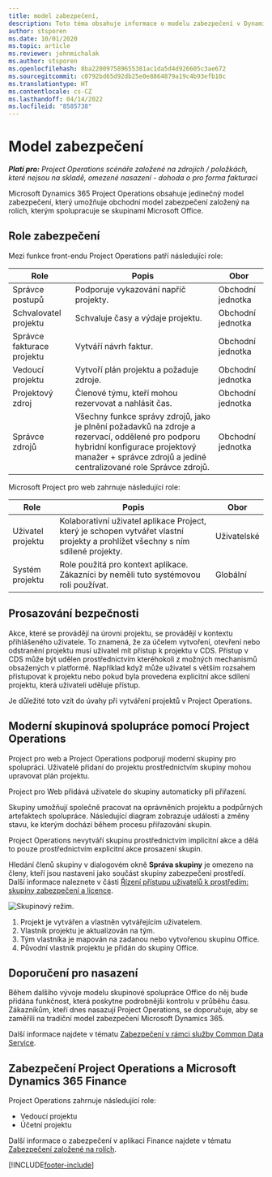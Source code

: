 ```yaml
---
title: model zabezpečení,
description: Toto téma obsahuje informace o modelu zabezpečení v Dynamics 365 Project Operations.
author: stsporen
ms.date: 10/01/2020
ms.topic: article
ms.reviewer: johnmichalak
ms.author: stsporen
ms.openlocfilehash: 8ba220097589655381ac1da5d4d926605c3ae672
ms.sourcegitcommit: c0792bd65d92db25e0e8864879a19c4b93efb10c
ms.translationtype: HT
ms.contentlocale: cs-CZ
ms.lasthandoff: 04/14/2022
ms.locfileid: "8585738"
---
```

# <a name="security-model"></a>Model zabezpečení

_**Platí pro:** Project Operations scénáře založené na zdrojích / položkách, které nejsou na skladě, omezené nasazení - dohoda o pro forma fakturaci_



Microsoft Dynamics 365 Project Operations obsahuje jedinečný model zabezpečení, který umožňuje obchodní model zabezpečení založený na rolích, kterým spolupracuje se skupinami Microsoft Office. 


## <a name="security-roles"></a>Role zabezpečení
Mezi funkce front-endu Project Operations patří následující role:

| Role                          | Popis                                                                                                                                                                 | Obor |
|-------------------------------|-----------------------------------------------------------------------------------------------------------------------------------------------------------------------------|------|
| Správce postupů              | Podporuje vykazování napříč projekty.                                                                                                            | Obchodní jednotka              |
| Schvalovatel projektu              | Schvaluje časy a výdaje projektu.                                                                                                                              | Obchodní jednotka |
| Správce fakturace projektu | Vytváří návrh faktur.                                                                                                                                                 | Obchodní jednotka |
| Vedoucí projektu               | Vytvoří plán projektu a požaduje zdroje.                                                                                                                              | Obchodní jednotka |
| Projektový zdroj              | Členové týmu, kteří mohou rezervovat a nahlásit čas.                                                                                                          | Obchodní jednotka|
| Správce zdrojů              | Všechny funkce správy zdrojů, jako je plnění požadavků na zdroje a rezervací, oddělené pro podporu hybridní konfigurace projektový manažer + správce zdrojů a jediné centralizované role Správce zdrojů. | Obchodní jednotka |


Microsoft Project pro web zahrnuje následující role:

| Role           | Popis                                                                                                        | Obor  |
|----------------|--------------------------------------------------------------------------------------------------------------------|--------|
| Uživatel projektu   | Kolaborativní uživatel aplikace Project, který je schopen vytvářet vlastní projekty a prohlížet všechny s ním sdílené projekty. | Uživatelské   |
| Systém projektu | Role použitá pro kontext aplikace. Zákazníci by neměli tuto systémovou roli používat.                                    | Globální |

## <a name="security-enforcement"></a>Prosazování bezpečnosti
Akce, které se provádějí na úrovni projektu, se provádějí v kontextu přihlášeného uživatele. To znamená, že za účelem vytvoření, otevření nebo odstranění projektu musí uživatel mít přístup k projektu v CDS. Přístup v CDS může být udělen prostřednictvím kteréhokoli z možných mechanismů obsažených v platformě. Například když může uživatel s větším rozsahem přistupovat k projektu nebo pokud byla provedena explicitní akce sdílení projektu, která uživateli uděluje přístup.

Je důležité toto vzít do úvahy při vytváření projektů v Project Operations.

## <a name="modern-group-collaboration-with-project-operations"></a>Moderní skupinová spolupráce pomocí Project Operations
Project pro web a Project Operations podporují moderní skupiny pro spolupráci. Uživatelé přidaní do projektu prostřednictvím skupiny mohou upravovat plán projektu.

Project pro Web přidává uživatele do skupiny automaticky při přiřazení.

Skupiny umožňují společně pracovat na oprávněních projektu a podpůrných artefaktech spolupráce. Následující diagram zobrazuje události a změny stavu, ke kterým dochází během procesu přiřazování skupin.

Project Operations nevytváří skupinu prostřednictvím implicitní akce a dělá to pouze prostřednictvím explicitní akce prosazení skupin.

Hledání členů skupiny v dialogovém okně **Správa skupiny** je omezeno na členy, kteří jsou nastaveni jako součást skupiny zabezpečení prostředí. Další informace naleznete v části [Řízení přístupu uživatelů k prostředím: skupiny zabezpečení a licence](/power-platform/admin/control-user-access).

![Skupinový režim.](./media/groupsmode.png)

1. Projekt je vytvářen a vlastněn vytvářejícím uživatelem.
2. Vlastník projektu je aktualizován na tým.
3. Tým vlastníka je mapován na zadanou nebo vytvořenou skupinu Office.
4. Původní vlastník projektu je přidán do skupiny Office.

## <a name="deployment-recommendation"></a>Doporučení pro nasazení
Během dalšího vývoje modelu skupinové spolupráce Office do něj bude přidána funkčnost, která poskytne podrobnější kontrolu v průběhu času. Zákazníkům, kteří dnes nasazují Project Operations, se doporučuje, aby se zaměřili na tradiční model zabezpečení Microsoft Dynamics 365.

Další informace najdete v tématu [Zabezpečení v rámci služby Common Data Service](/power-platform/admin/wp-security).

## <a name="project-operations-and-microsoft-dynamics-365-finance-security"></a>Zabezpečení Project Operations a Microsoft Dynamics 365 Finance
Project Operations zahrnuje následující role:

- Vedoucí projektu
- Účetní projektu

Další informace o zabezpečení v aplikaci Finance najdete v tématu [Zabezpečení založené na rolích](/dynamics365/fin-ops-core/dev-itpro/sysadmin/role-based-security).




[!INCLUDE[footer-include](../includes/footer-banner.md)]